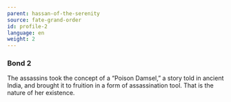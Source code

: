 ```yaml
---
parent: hassan-of-the-serenity
source: fate-grand-order
id: profile-2
language: en
weight: 2
---
```


### Bond 2

The assassins took the concept of a “Poison Damsel,” a story told in ancient India, and brought it to fruition in a form of assassination tool. That is the nature of her existence.
